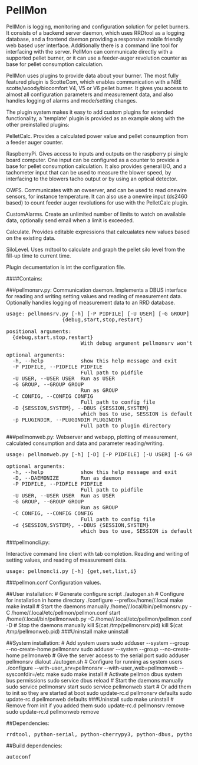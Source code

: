 PellMon
=======

PellMon is logging, monitoring and configuration solution for pellet burners. It consists of a backend server daemon, which
uses RRDtool as a logging database, and a frontend daemon providing a responsive mobile friendly web based user interface. 
Additionally there is a command line tool for interfacing with the server. PellMon can communicate directly with a supported
pellet burner, or it can use a feeder-auger revolution counter as base for pellet consumption calculation.

PellMon uses plugins to provide data about your burner. The most fully featured plugin is ScotteCom, which enables communication 
with a NBE scotte/woody/biocomfort V4, V5 or V6 pellet burner. It gives you access to almost all configuration parameters 
and measurement data, and also handles logging of alarms and mode/setting changes.

The plugin system makes it easy to add custom plugins for extended functionality, a 'template' plugin is provided as an example
along with the other preinstalled plugins:

PelletCalc. Provides a calculated power value and pellet consumption from a feeder auger counter.

RaspberryPi. Gives access to inputs and outputs on the raspberry pi single board computer. One input can be configured
as a counter to provide a base for pellet consumption calculation. It also provides general I/O, and a tachometer input that can be used
to measure the blower speed, by interfacing to the blowers tacho output or by using an optical detector.

OWFS. Communicates with an owserver, and can be used to read onewire sensors, for instance temperature. It can also use a 
onewire input (ds2460 based) to count feeder auger revolutions for use with the PelletCalc plugin. 

CustomAlarms. Create an unlimited number of limits to watch on available data, optionally send email when a limit is exceeded.

Calculate. Provides editable expressions that calcualates new values based on the existing data.

SiloLevel. Uses rrdtool to calculate and graph the pellet silo level from the fill-up time to current time. 

Plugin decumentation is int the configuration file.

####Contains:

###pellmonsrv.py:
Communication daemon. Implements a DBUS interface for reading and writing setting values and reading of measurement data. Optionally handles logging of measurement data to an RRD database. 
<pre>
usage: pellmonsrv.py [-h] [-P PIDFILE] [-U USER] [-G GROUP] [-C CONFIG] [-D {SESSION,SYSTEM}] [-p PLUGINDIR]
                  {debug,start,stop,restart}

positional arguments:
  {debug,start,stop,restart}
                        With debug argument pellmonsrv won't daemonize

optional arguments:
  -h, --help            show this help message and exit
  -P PIDFILE, --PIDFILE PIDFILE
                        Full path to pidfile
  -U USER, --USER USER  Run as USER
  -G GROUP, --GROUP GROUP
                        Run as GROUP
  -C CONFIG, --CONFIG CONFIG
                        Full path to config file
  -D {SESSION,SYSTEM}, --DBUS {SESSION,SYSTEM}
                        which bus to use, SESSION is default
  -p PLUGINDIR, --PLUGINDIR PLUGINDIR
                        Full path to plugin directory
</pre>

###pellmonweb.py:
Webserver and webapp, plotting of measurement, calculated consumption and data and parameter reading/writing.
<pre>
usage: pellmonweb.py [-h] [-D] [-P PIDFILE] [-U USER] [-G GROUP] [-C CONFIG] [-d {SESSION,SYSTEM}]

optional arguments:
  -h, --help            show this help message and exit
  -D, --DAEMONIZE       Run as daemon
  -P PIDFILE, --PIDFILE PIDFILE
                        Full path to pidfile
  -U USER, --USER USER  Run as USER
  -G GROUP, --GROUP GROUP
                        Run as GROUP
  -C CONFIG, --CONFIG CONFIG
                        Full path to config file
  -d {SESSION,SYSTEM}, --DBUS {SESSION,SYSTEM}
                        which bus to use, SESSION is default
</pre>
###pellmoncli.py:

Interactive command line client with tab completion. Reading and writing of setting values, and reading of measurement data.
<pre>
usage: pellmoncli.py [-h] {get,set,list,i}
</pre>

###pellmon.conf
Configuration values. 


##User installation:
    # Generate configure script
    ./autogen.sh
    # Configure for installation in home directory
    ./configure --prefix=/home/<user>/.local
    make
    make install
    # Start the daemons manually
    /home/<user>/.local/bin/pellmonsrv.py -C /home/<user>/.local/etc/pellmon/pellmon.conf start
    /home/<user>/.local/bin/pellmonweb.py -C /home/<user>/.local/etc/pellmon/pellmon.conf -D
    # Stop the daemons manually
    kill $(cat /tmp/pellmonsrv.pid)
    kill $(cat /tmp/pellmonweb.pid)
###Uninstall
    make uninstall


##System installation:
    # Add system users
    sudo adduser --system --group --no-create-home pellmonsrv
    sudo adduser --system --group --no-create-home pellmonweb
    # Give the server access to the serial port
    sudo adduser pellmonsrv dialout
    ./autogen.sh
    # Configure for running as system users
    ./configure --with-user_srv=pellmonsrv --with-user_web=pellmonweb --sysconfdir=/etc
    make
    sudo make install
    # Activate pellmon dbus system bus permissions
    sudo service dbus reload
    # Start the daemons manually
    sudo service pellmonsrv start
    sudo service pellmonweb start
    # Or add them to init so they are started at boot
    sudo update-rc.d pellmonsrv defaults
    sudo update-rc.d pellmonweb defaults
###Uninstall
    sudo make uninstall
    # Remove from init if you added them
    sudo update-rc.d pellmonsrv remove
    sudo update-rc.d pellmonweb remove
    
##Dependencies:
<pre>
rrdtool, python-serial, python-cherrypy3, python-dbus, python-mako, python-gobject, python-simplejson
</pre>

##Build dependencies:
<pre>
autoconf
</pre>

